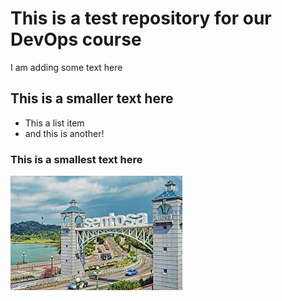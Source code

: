 # This is a test repository for our DevOps course

I am adding some text here

## This is a smaller text here

* This a list item
* and this is another!

### This is a smallest text here

![](sentosa.jpg)
